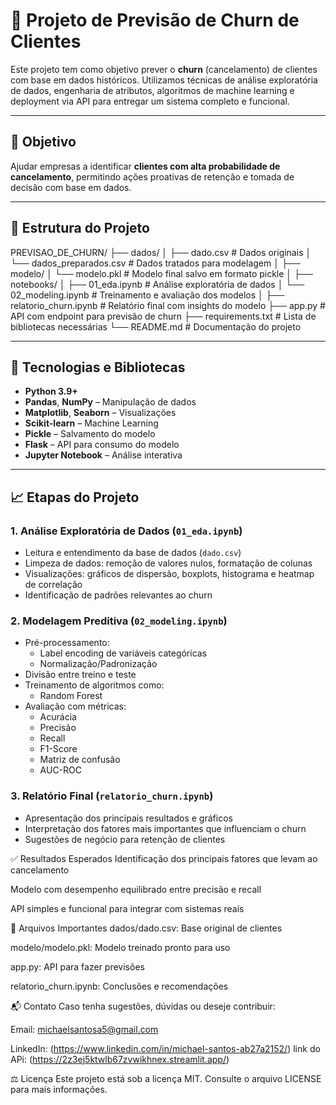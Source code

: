 # 💼 Projeto de Previsão de Churn de Clientes

Este projeto tem como objetivo prever o **churn** (cancelamento) de clientes com base em dados históricos. Utilizamos técnicas de análise exploratória de dados, engenharia de atributos, algoritmos de machine learning e deployment via API para entregar um sistema completo e funcional.

---

## 🧠 Objetivo

Ajudar empresas a identificar **clientes com alta probabilidade de cancelamento**, permitindo ações proativas de retenção e tomada de decisão com base em dados.

---

## 📂 Estrutura do Projeto
PREVISAO_DE_CHURN/
├── dados/
│ ├── dado.csv # Dados originais
│ └── dados_preparados.csv # Dados tratados para modelagem
│
├── modelo/
│ └── modelo.pkl # Modelo final salvo em formato pickle
│
├── notebooks/
│ ├── 01_eda.ipynb # Análise exploratória de dados
│ └── 02_modeling.ipynb # Treinamento e avaliação dos modelos
│
├── relatorio_churn.ipynb # Relatório final com insights do modelo
├── app.py # API com endpoint para previsão de churn
├── requirements.txt # Lista de bibliotecas necessárias
└── README.md # Documentação do projeto


---

## 🧪 Tecnologias e Bibliotecas

- **Python 3.9+**
- **Pandas**, **NumPy** – Manipulação de dados
- **Matplotlib**, **Seaborn** – Visualizações
- **Scikit-learn** – Machine Learning
- **Pickle** – Salvamento do modelo
- **Flask** – API para consumo do modelo
- **Jupyter Notebook** – Análise interativa

---

## 📈 Etapas do Projeto

### 1. Análise Exploratória de Dados (`01_eda.ipynb`)

- Leitura e entendimento da base de dados (`dado.csv`)
- Limpeza de dados: remoção de valores nulos, formatação de colunas
- Visualizações: gráficos de dispersão, boxplots, histograma e heatmap de correlação
- Identificação de padrões relevantes ao churn

### 2. Modelagem Preditiva (`02_modeling.ipynb`)

- Pré-processamento:
  - Label encoding de variáveis categóricas
  - Normalização/Padronização
- Divisão entre treino e teste
- Treinamento de algoritmos como:
  - Random Forest
- Avaliação com métricas:
  - Acurácia
  - Precisão
  - Recall
  - F1-Score
  - Matriz de confusão
  - AUC-ROC

### 3. Relatório Final (`relatorio_churn.ipynb`)

- Apresentação dos principais resultados e gráficos
- Interpretação dos fatores mais importantes que influenciam o churn
- Sugestões de negócio para retenção de clientes

✅ Resultados Esperados
Identificação dos principais fatores que levam ao cancelamento

Modelo com desempenho equilibrado entre precisão e recall

API simples e funcional para integrar com sistemas reais

📎 Arquivos Importantes
dados/dado.csv: Base original de clientes

modelo/modelo.pkl: Modelo treinado pronto para uso

app.py: API para fazer previsões

relatorio_churn.ipynb: Conclusões e recomendações

📬 Contato
Caso tenha sugestões, dúvidas ou deseje contribuir:

Email: michaelsantosa5@gmail.com

LinkedIn: (https://www.linkedin.com/in/michael-santos-ab27a2152/)
link do APi: (https://2z3ej5ktwlb67zvwikhnex.streamlit.app/)

⚖️ Licença
Este projeto está sob a licença MIT. Consulte o arquivo LICENSE para mais informações.


